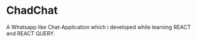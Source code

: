 # ChadChat
A Whatsapp like Chat-Application which i developed while learning REACT and REACT QUERY.
